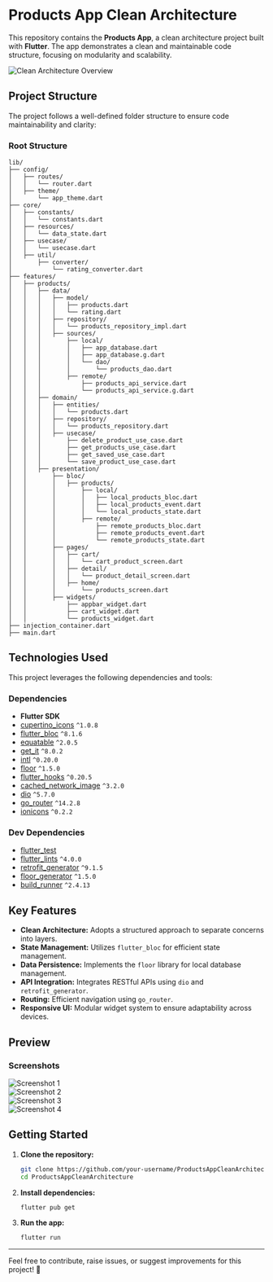 
# Products App Clean Architecture

This repository contains the **Products App**, a clean architecture project built with **Flutter**. The app demonstrates a clean and maintainable code structure, focusing on modularity and scalability.

![Clean Architecture Overview](https://github.com/user-attachments/assets/f6cd2499-ce0c-4a15-bc53-90ae9e4f22a1)

## **Project Structure**

The project follows a well-defined folder structure to ensure code maintainability and clarity:

### **Root Structure**
```plaintext
lib/
├── config/
│   ├── routes/
│   │   └── router.dart
│   ├── theme/
│       └── app_theme.dart
├── core/
│   ├── constants/
│   │   └── constants.dart
│   ├── resources/
│   │   └── data_state.dart
│   ├── usecase/
│   │   └── usecase.dart
│   ├── util/
│       ├── converter/
│           └── rating_converter.dart
├── features/
│   ├── products/
│   │   ├── data/
│   │   │   ├── model/
│   │   │   │   ├── products.dart
│   │   │   │   └── rating.dart
│   │   │   ├── repository/
│   │   │   │   └── products_repository_impl.dart
│   │   │   ├── sources/
│   │   │       ├── local/
│   │   │       │   ├── app_database.dart
│   │   │       │   ├── app_database.g.dart
│   │   │       │   └── dao/
│   │   │       │       └── products_dao.dart
│   │   │       ├── remote/
│   │   │           ├── products_api_service.dart
│   │   │           └── products_api_service.g.dart
│   │   ├── domain/
│   │   │   ├── entities/
│   │   │   │   └── products.dart
│   │   │   ├── repository/
│   │   │   │   └── products_repository.dart
│   │   │   ├── usecase/
│   │   │       ├── delete_product_use_case.dart
│   │   │       ├── get_products_use_case.dart
│   │   │       ├── get_saved_use_case.dart
│   │   │       └── save_product_use_case.dart
│   │   ├── presentation/
│   │       ├── bloc/
│   │       │   ├── products/
│   │       │       ├── local/
│   │       │       │   ├── local_products_bloc.dart
│   │       │       │   ├── local_products_event.dart
│   │       │       │   └── local_products_state.dart
│   │       │       ├── remote/
│   │       │           ├── remote_products_bloc.dart
│   │       │           ├── remote_products_event.dart
│   │       │           └── remote_products_state.dart
│   │       ├── pages/
│   │       │   ├── cart/
│   │       │   │   └── cart_product_screen.dart
│   │       │   ├── detail/
│   │       │   │   └── product_detail_screen.dart
│   │       │   ├── home/
│   │       │       └── products_screen.dart
│   │       ├── widgets/
│   │           ├── appbar_widget.dart
│   │           ├── cart_widget.dart
│   │           └── products_widget.dart
├── injection_container.dart
├── main.dart
```

## **Technologies Used**

This project leverages the following dependencies and tools:

### **Dependencies**
- **Flutter SDK**
- [cupertino_icons](https://pub.dev/packages/cupertino_icons) `^1.0.8`
- [flutter_bloc](https://pub.dev/packages/flutter_bloc) `^8.1.6`
- [equatable](https://pub.dev/packages/equatable) `^2.0.5`
- [get_it](https://pub.dev/packages/get_it) `^8.0.2`
- [intl](https://pub.dev/packages/intl) `^0.20.0`
- [floor](https://pub.dev/packages/floor) `^1.5.0`
- [flutter_hooks](https://pub.dev/packages/flutter_hooks) `^0.20.5`
- [cached_network_image](https://pub.dev/packages/cached_network_image) `^3.2.0`
- [dio](https://pub.dev/packages/dio) `^5.7.0`
- [go_router](https://pub.dev/packages/go_router) `^14.2.8`
- [ionicons](https://pub.dev/packages/ionicons) `^0.2.2`

### **Dev Dependencies**
- [flutter_test](https://pub.dev/packages/flutter_test)
- [flutter_lints](https://pub.dev/packages/flutter_lints) `^4.0.0`
- [retrofit_generator](https://pub.dev/packages/retrofit_generator) `^9.1.5`
- [floor_generator](https://pub.dev/packages/floor_generator) `^1.5.0`
- [build_runner](https://pub.dev/packages/build_runner) `^2.4.13`

## **Key Features**
- **Clean Architecture:** Adopts a structured approach to separate concerns into layers.
- **State Management:** Utilizes `flutter_bloc` for efficient state management.
- **Data Persistence:** Implements the `floor` library for local database management.
- **API Integration:** Integrates RESTful APIs using `dio` and `retrofit_generator`.
- **Routing:** Efficient navigation using `go_router`.
- **Responsive UI:** Modular widget system to ensure adaptability across devices.

## **Preview**
### **Screenshots**
![Screenshot 1](https://github.com/user-attachments/assets/8e6333a1-8ada-48ef-8abe-34628e27bc46)  
![Screenshot 2](https://github.com/user-attachments/assets/d26d4eae-9061-49aa-86da-be7d5b66ac79)  
![Screenshot 3](https://github.com/user-attachments/assets/0ee40356-4f9c-4ffb-b77d-f78ba0d42779)  
![Screenshot 4](https://github.com/user-attachments/assets/55227359-2015-477b-9fab-13a0ef5d0fc0)

## **Getting Started**

1. **Clone the repository:**
   ```bash
   git clone https://github.com/your-username/ProductsAppCleanArchitecture.git
   cd ProductsAppCleanArchitecture
   ```  

2. **Install dependencies:**
   ```bash
   flutter pub get
   ```  

3. **Run the app:**
   ```bash
   flutter run
   ```  

---

Feel free to contribute, raise issues, or suggest improvements for this project! 🚀  
